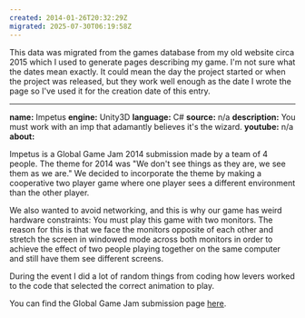 ```yaml
---
created: 2014-01-26T20:32:29Z
migrated: 2025-07-30T06:19:58Z
---
```


This data was migrated from the games database from my old website circa 2015 which I used to generate pages describing my game. I'm not sure what the dates mean exactly. It could mean the day the project started or when the project was released, but they work well enough as the date I wrote the page so I've used it for the creation date of this entry.

---

**name:** Impetus
**engine:** Unity3D
**language:** C#
**source:** n/a
**description:** You must work with an imp that adamantly believes it's the wizard.
**youtube:** n/a
**about:**

Impetus is a Global Game Jam 2014 submission made by a team of 4 people. The theme for 2014 was "We don't see things as they are, we see them as we are." We decided to incorporate the theme by making a cooperative two player game where one player sees a different environment than the other player.

We also wanted to avoid networking, and this is why our game has weird hardware constraints: You must play this game with two monitors. The reason for this is that we face the monitors opposite of each other and stretch the screen in windowed mode across both monitors in order to achieve the effect of two people playing together on the same computer and still have them see different screens.

During the event I did a lot of random things from coding how levers worked to the code that selected the correct animation to play.

You can find the Global Game Jam submission page [here](http://globalgamejam.org/2014/games/impetus).
